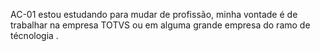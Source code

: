 AC-01
estou estudando para mudar de profissão, minha vontade é de trabalhar na empresa TOTVS ou em alguma grande empresa do ramo de técnologia .
